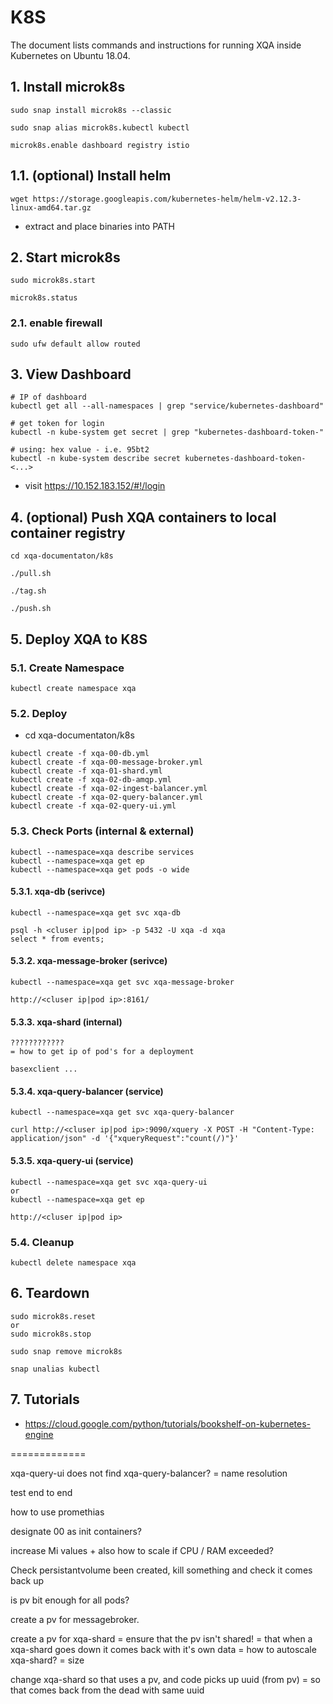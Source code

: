 # K8S
The document lists commands and instructions for running XQA inside Kubernetes on Ubuntu 18.04.

## 1. Install microk8s
```
sudo snap install microk8s --classic

sudo snap alias microk8s.kubectl kubectl

microk8s.enable dashboard registry istio
```

## 1.1. (optional) Install helm
```
wget https://storage.googleapis.com/kubernetes-helm/helm-v2.12.3-linux-amd64.tar.gz
```
* extract and place binaries into PATH

## 2. Start microk8s
```
sudo microk8s.start

microk8s.status
```

### 2.1. enable firewall
```
sudo ufw default allow routed
```

## 3. View Dashboard
```
# IP of dashboard
kubectl get all --all-namespaces | grep "service/kubernetes-dashboard"

# get token for login
kubectl -n kube-system get secret | grep "kubernetes-dashboard-token-"

# using: hex value - i.e. 95bt2
kubectl -n kube-system describe secret kubernetes-dashboard-token-<...>
```
* visit https://10.152.183.152/#!/login

## 4. (optional) Push XQA containers to local container registry
```
cd xqa-documentaton/k8s

./pull.sh

./tag.sh

./push.sh
```

## 5. Deploy XQA to K8S
### 5.1. Create Namespace
```
kubectl create namespace xqa
```

### 5.2. Deploy
* cd xqa-documentaton/k8s

```
kubectl create -f xqa-00-db.yml
kubectl create -f xqa-00-message-broker.yml
kubectl create -f xqa-01-shard.yml
kubectl create -f xqa-02-db-amqp.yml
kubectl create -f xqa-02-ingest-balancer.yml
kubectl create -f xqa-02-query-balancer.yml
kubectl create -f xqa-02-query-ui.yml
```

### 5.3. Check Ports (internal & external)
```
kubectl --namespace=xqa describe services
kubectl --namespace=xqa get ep
kubectl --namespace=xqa get pods -o wide
```

#### 5.3.1. xqa-db (serivce)
```
kubectl --namespace=xqa get svc xqa-db

psql -h <cluser ip|pod ip> -p 5432 -U xqa -d xqa
select * from events;
```

#### 5.3.2. xqa-message-broker (serivce)
```
kubectl --namespace=xqa get svc xqa-message-broker

http://<cluser ip|pod ip>:8161/
```

#### 5.3.3. xqa-shard (internal)
```
????????????
= how to get ip of pod's for a deployment

basexclient ...
```

#### 5.3.4. xqa-query-balancer (service)
```
kubectl --namespace=xqa get svc xqa-query-balancer

curl http://<cluser ip|pod ip>:9090/xquery -X POST -H "Content-Type: application/json" -d '{"xqueryRequest":"count(/)"}'
```
#### 5.3.5. xqa-query-ui (service)
```
kubectl --namespace=xqa get svc xqa-query-ui
or
kubectl --namespace=xqa get ep

http://<cluser ip|pod ip>
```

### 5.4. Cleanup
```
kubectl delete namespace xqa
```

## 6. Teardown
```
sudo microk8s.reset
or
sudo microk8s.stop

sudo snap remove microk8s

snap unalias kubectl
```

## 7. Tutorials
* https://cloud.google.com/python/tutorials/bookshelf-on-kubernetes-engine

=============

xqa-query-ui does not find xqa-query-balancer?
= name resolution

test end to end

how to use promethias

designate 00 as init containers?

increase Mi values + also how to scale if CPU / RAM exceeded?

Check persistantvolume been created, kill something and check it comes back up

is pv bit enough for all pods?

create a pv for messagebroker.

create a pv for xqa-shard
= ensure that the pv isn't shared!
    = that when a xqa-shard goes down it comes back with it's own data
= how to autoscale xqa-shard?
    = size

change xqa-shard so that uses a pv, and code picks up uuid (from pv) 
= so that comes back from the dead with same uuid